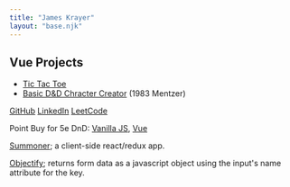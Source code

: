 ```yaml
---
title: "James Krayer"
layout: "base.njk"
---
```


## Vue Projects

* [Tic Tac Toe](http://jameskrayer.com/tic-tac-toe/)
* [Basic D&D Chracter Creator](http://jameskrayer.com/basic/) (1983 Mentzer)

[GitHub](https://github.com/jkrayer) [LinkedIn](https://www.linkedin.com/in/james-krayer-65808715/) [LeetCode](https://leetcode.com/jkrayer/)

Point Buy for 5e DnD: [Vanilla JS](http://jameskrayer.com/point-buy/vanillajs), [Vue](http://jameskrayer.com/point-buy/vue)

[Summoner](http://jameskrayer.com/summoner); a client-side react/redux app.

[Objectify](https://github.com/jkrayer/objectify); returns form data as a javascript object using the input's name attribute for the key.
